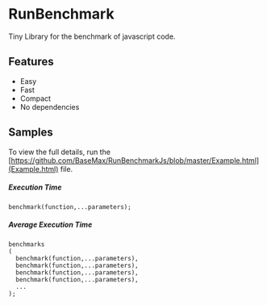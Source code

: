 # RunBenchmark
Tiny Library for the benchmark of javascript code.


## Features 
  - Easy
  - Fast
  - Compact
  - No dependencies

## Samples

To view the full details, run the [https://github.com/BaseMax/RunBenchmarkJs/blob/master/Example.html](Example.html) file.

##### Execution Time
```
benchmark(function,...parameters);
```

##### Average Execution Time
```
benchmarks
(
  benchmark(function,...parameters),
  benchmark(function,...parameters),
  benchmark(function,...parameters),
  benchmark(function,...parameters),
  ...
);
```
